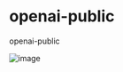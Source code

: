# openai-public
 openai-public


![image](https://user-images.githubusercontent.com/19926113/231107329-c43a1592-aef5-412d-a42b-2c49342b8921.png)
